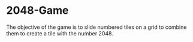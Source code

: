 # 2048-Game
The objective of the game is to slide numbered tiles on a grid to combine them to create a tile with the number 2048.
